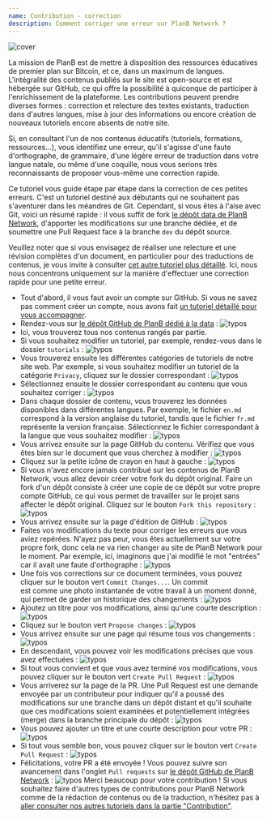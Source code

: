 ```yaml
---
name: Contribution - correction
description: Comment corriger une erreur sur PlanB Network ?
---
```

![cover](assets/cover.webp)

La mission de PlanB est de mettre à disposition des ressources éducatives de premier plan sur Bitcoin, et ce, dans un maximum de langues. L'intégralité des contenus publiés sur le site est open-source et est hébergée sur GitHub, ce qui offre la possibilité à quiconque de participer à l'enrichissement de la plateforme. Les contributions peuvent prendre diverses formes : correction et relecture des textes existants, traduction dans d'autres langues, mise à jour des informations ou encore création de nouveaux tutoriels encore absents de notre site.

Si, en consultant l'un de nos contenus éducatifs (tutoriels, formations, ressources...), vous identifiez une erreur, qu'il s'agisse d'une faute d'orthographe, de grammaire, d'une légère erreur de traduction dans votre langue natale, ou même d'une coquille, nous vous serions très reconnaissants de proposer vous-même une correction rapide.

Ce tutoriel vous guide étape par étape dans la correction de ces petites erreurs. C'est un tutoriel destiné aux débutants qui ne souhaitent pas s'aventurer dans les méandres de Git. Cependant, si vous êtes à l'aise avec Git, voici un résumé rapide : il vous suffit de fork [le dépôt data de PlanB Network](https://github.com/PlanB-Network/bitcoin-educational-content), d'apporter les modifications sur une branche dédiée, et de soumettre une Pull Request face à la branche `dev` du dépôt source.

Veuillez noter que si vous envisagez de réaliser une relecture et une révision complètes d'un document, en particulier pour des traductions de contenus, je vous invite à consulter [cet autre tutoriel plus détaillé](https://planb.network/tutorials/others/content-review-tutorial). Ici, nous nous concentrons uniquement sur la manière d'effectuer une correction rapide pour une petite erreur.

- Tout d'abord, il vous faut avoir un compte sur GitHub. Si vous ne savez pas comment créer un compte, nous avons fait [un tutoriel détaillé pour vous accompagner](https://planb.network/tutorials/others/create-github-account).
- Rendez-vous sur [le dépôt GitHub de PlanB dédié à la data](https://github.com/PlanB-Network/bitcoin-educational-content) :
![typos](assets/01.webp)
- Ici, vous trouverez tous nos contenus rangés par partie.
- Si vous souhaitez modifier un tutoriel, par exemple, rendez-vous dans le dossier `tutorials` :
![typos](assets/02.webp)
- Vous trouverez ensuite les différentes catégories de tutoriels de notre site web. Par exemple, si vous souhaitez modifier un tutoriel de la catégorie `Privacy`, cliquez sur le dossier correspondant :
![typos](assets/03.webp)
- Sélectionnez ensuite le dossier correspondant au contenu que vous souhaitez corriger :
![typos](assets/04.webp)
- Dans chaque dossier de contenu, vous trouverez les données disponibles dans différentes langues. Par exemple, le fichier `en.md` correspond à la version anglaise du tutoriel, tandis que le fichier `fr.md` représente la version française. Sélectionnez le fichier correspondant à la langue que vous souhaitez modifier :
![typos](assets/05.webp)
- Vous arrivez ensuite sur la page GitHub du contenu. Vérifiez que vous êtes bien sur le document que vous cherchez à modifier :
![typos](assets/06.webp)
- Cliquez sur la petite icône de crayon en haut à gauche :
![typos](assets/07.webp)
- Si vous n'avez encore jamais contribué sur les contenus de PlanB Network, vous allez devoir créer votre fork du dépôt original. Faire un fork d'un dépôt consiste à créer une copie de ce dépôt sur votre propre compte GitHub, ce qui vous permet de travailler sur le projet sans affecter le dépôt original. Cliquez sur le bouton `Fork this repository` :
![typos](assets/08.webp)
- Vous arrivez ensuite sur la page d'édition de GitHub :
![typos](assets/09.webp)
- Faites vos modifications du texte pour corriger les erreurs que vous aviez repérées. N'ayez pas peur, vous êtes actuellement sur votre propre fork, donc cela ne va rien changer au site de PlanB Network pour le moment. Par exemple, ici, imaginons que j'ai modifié le mot "entrées" car il avait une faute d'orthographe :
![typos](assets/10.webp)
- Une fois vos corrections sur ce document terminées, vous pouvez cliquer sur le bouton vert `Commit Changes...`. Un commit est comme une photo instantanée de votre travail à un moment donné, qui permet de garder un historique des changements :
![typos](assets/11.webp)
- Ajoutez un titre pour vos modifications, ainsi qu'une courte description :
![typos](assets/12.webp)
- Cliquez sur le bouton vert `Propose changes` :
![typos](assets/13.webp)
- Vous arrivez ensuite sur une page qui résume tous vos changements :
![typos](assets/14.webp)
- En descendant, vous pouvez voir les modifications précises que vous avez effectuées :
![typos](assets/15.webp)
- Si tout vous convient et que vous avez terminé vos modifications, vous pouvez cliquer sur le bouton vert `Create Pull Request` :
![typos](assets/16.webp)
- Vous arriverez sur la page de la PR. Une Pull Request est une demande envoyée par un contributeur pour indiquer qu'il a poussé des modifications sur une branche dans un dépôt distant et qu'il souhaite que ces modifications soient examinées et potentiellement intégrées (merge) dans la branche principale du dépôt :
![typos](assets/17.webp)
- Vous pouvez ajouter un titre et une courte description pour votre PR :
![typos](assets/18.webp)
- Si tout vous semble bon, vous pouvez cliquer sur le bouton vert `Create Pull Request` :
![typos](assets/19.webp)
- Félicitations, votre PR a été envoyée ! Vous pouvez suivre son avancement dans l'onglet `Pull requests` sur [le dépôt GitHub de PlanB Network](https://github.com/PlanB-Network/bitcoin-educational-content/pulls) :
![typos](assets/20.webp)
Merci beaucoup pour votre contribution ! Si vous souhaitez faire d'autres types de contributions pour PlanB Network comme de la rédaction de contenus ou de la traduction, n'hésitez pas à [aller consulter nos autres tutoriels dans la partie "Contribution"](https://planb.network/tutorials/others).